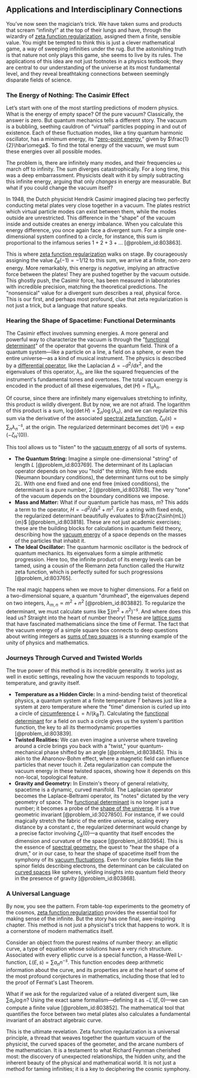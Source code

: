 ## Applications and Interdisciplinary Connections

You’ve now seen the magician’s trick. We have taken sums and products that scream “infinity!” at the top of their lungs and have, through the wizardry of [zeta function regularization](@article_id:172224), assigned them a finite, sensible value. You might be tempted to think this is just a clever mathematical game, a way of sweeping infinities under the rug. But the astonishing truth is that nature not only plays this game, she seems to live by its rules. The applications of this idea are not just footnotes in a physics textbook; they are central to our understanding of the universe at its most fundamental level, and they reveal breathtaking connections between seemingly disparate fields of science.

### The Energy of Nothing: The Casimir Effect

Let’s start with one of the most startling predictions of modern physics. What is the energy of empty space? Of the pure vacuum? Classically, the answer is zero. But quantum mechanics tells a different story. The vacuum is a bubbling, seething cauldron of “virtual” particles popping in and out of existence. Each of these fluctuation modes, like a tiny quantum harmonic oscillator, has a minimum energy, its “[zero-point energy](@article_id:141682),” given by $\frac{1}{2}\hbar\omega$. To find the total energy of the vacuum, we must sum these energies over all possible modes.

The problem is, there are infinitely many modes, and their frequencies $\omega$ march off to infinity. The sum diverges catastrophically. For a long time, this was a deep embarrassment. Physicists dealt with it by simply subtracting this infinite energy, arguing that only *changes* in energy are measurable. But what if you could change the vacuum itself?

In 1948, the Dutch physicist Hendrik Casimir imagined placing two perfectly conducting metal plates very close together in a vacuum. The plates restrict which virtual particle modes can exist between them, while the modes outside are unrestricted. This difference in the "shape" of the vacuum inside and outside creates an energy imbalance. When you calculate this energy difference, you once again face a divergent sum. For a simple one-dimensional system confined to a circle, for instance, this sum is proportional to the infamous series $1 + 2 + 3 + \dots$ [@problem_id:803863].

This is where [zeta function regularization](@article_id:172224) walks on stage. By courageously assigning the value $\zeta_R(-1) = -1/12$ to this sum, we arrive at a finite, non-zero energy. More remarkably, this energy is *negative*, implying an attractive force between the plates! They are pushed together by the vacuum outside. This ghostly push, the Casimir force, has been measured in laboratories with incredible precision, matching the theoretical predictions. The "nonsensical" value for a divergent sum describes a real, physical force. This is our first, and perhaps most profound, clue that zeta regularization is not just a trick, but a language that nature speaks.

### Hearing the Shape of Spacetime: Functional Determinants

The Casimir effect involves summing energies. A more general and powerful way to characterize the vacuum is through the "[functional determinant](@article_id:195356)" of the operator that governs the quantum field. Think of a quantum system—like a particle on a line, a field on a sphere, or even the entire universe—as a kind of musical instrument. The physics is described by a [differential operator](@article_id:202134), like the Laplacian $\Delta = -d^2/dx^2$, and the eigenvalues of this operator, $\lambda_n$, are like the squared frequencies of the instrument's fundamental tones and overtones. The total vacuum energy is encoded in the product of all these eigenvalues, $\det(H) = \prod_n \lambda_n$.

Of course, since there are infinitely many eigenvalues stretching to infinity, this product is wildly divergent. But by now, we are not afraid. The logarithm of this product is a sum, $\log(\det H) = \sum_n \log(\lambda_n)$, and we can regularize this sum via the derivative of the associated [spectral zeta function](@article_id:197088), $\zeta_H(s) = \sum_n \lambda_n^{-s}$, at the origin. The regularized determinant becomes $\det'(H) = \exp(-\zeta_H'(0))$.

This tool allows us to "listen" to the [vacuum energy](@article_id:154573) of all sorts of systems.
- **The Quantum String:** Imagine a simple one-dimensional "string" of length $L$ [@problem_id:803769]. The determinant of its Laplacian operator depends on how you "hold" the string. With free ends (Neumann boundary conditions), the determinant turns out to be simply $2L$. With one end fixed and one end free (mixed conditions), the determinant is a pure number, 2 [@problem_id:803768]. The very "tone" of the vacuum depends on the boundary conditions we impose.
- **Mass and Matter:** What if our quantum particle has mass, $m$? This adds a term to the operator, $H = -d^2/dx^2 + m^2$. For a string with fixed ends, the regularized determinant beautifully evaluates to $\frac{2\sinh(mL)}{m}$ [@problem_id:803818]. These are not just academic exercises; these are the building blocks for calculations in quantum field theory, describing how the [vacuum energy](@article_id:154573) of a space depends on the masses of the particles that inhabit it.
- **The Ideal Oscillator:** The quantum harmonic oscillator is the bedrock of quantum mechanics. Its eigenvalues form a simple arithmetic progression. Here too, the infinite product of its energy levels can be tamed, using a cousin of the Riemann zeta function called the Hurwitz zeta function, which is perfectly suited for such progressions [@problem_id:803765].

The real magic happens when we move to higher dimensions. For a field on a two-dimensional square, a quantum "drumhead", the eigenvalues depend on two integers, $\lambda_{m,n} \propto m^2 + n^2$ [@problem_id:803882]. To regularize the determinant, we must calculate sums like $\sum (m^2+n^2)^{-s}$. And where does this lead us? Straight into the heart of number theory! These are [lattice sums](@article_id:190530) that have fascinated mathematicians since the time of Fermat. The fact that the vacuum energy of a simple square box connects to deep questions about writing integers as [sums of two squares](@article_id:154297) is a stunning example of the unity of physics and mathematics.

### Journeys Through Curved and Twisted Worlds

The true power of this method is its incredible generality. It works just as well in exotic settings, revealing how the vacuum responds to topology, temperature, and gravity itself.
- **Temperature as a Hidden Circle:** In a mind-bending twist of theoretical physics, a quantum system at a finite temperature $T$ behaves just like a system at zero temperature where the "time" dimension is curled up into a circle of [circumference](@article_id:263108) $L = \hbar / (k_B T)$. Calculating the [functional determinant](@article_id:195356) for a field on such a circle gives us the system's partition function, the key to all its thermodynamic properties [@problem_id:803839].
- **Twisted Realities:** We can even imagine a universe where traveling around a circle brings you back with a "twist," your quantum-mechanical phase shifted by an angle [@problem_id:803845]. This is akin to the Aharonov-Bohm effect, where a magnetic field can influence particles that never touch it. Zeta regularization can compute the vacuum energy in these twisted spaces, showing how it depends on this non-local, topological feature.
- **Gravity and Geometry:** In Einstein's theory of general relativity, spacetime is a dynamic, curved manifold. The Laplacian operator becomes the Laplace-Beltrami operator, its "notes" dictated by the very geometry of space. The [functional determinant](@article_id:195356) is no longer just a number; it becomes a probe of the [shape of the universe](@article_id:268575). It is a true geometric invariant [@problem_id:3027850]. For instance, if we could magically stretch the fabric of the entire universe, scaling every distance by a constant $c$, the regularized determinant would change by a precise factor involving $\zeta_\Delta(0)$—a quantity that itself encodes the dimension and curvature of the space [@problem_id:803954]. This is the essence of [spectral geometry](@article_id:185966), the quest to "hear the shape of a drum," or in our case, to hear the shape of spacetime itself from the symphony of its [vacuum fluctuations](@article_id:154395). Even for complex fields like the spinor fields describing electrons, the determinant can be calculated on [curved spaces](@article_id:203841) like spheres, yielding insights into quantum field theory in the presence of gravity [@problem_id:803868].

### A Universal Language

By now, you see the pattern. From table-top experiments to the geometry of the cosmos, [zeta function regularization](@article_id:172224) provides the essential tool for making sense of the infinite. But the story has one final, awe-inspiring chapter. This method is not just a physicist's trick that happens to work. It is a cornerstone of modern mathematics itself.

Consider an object from the purest realms of number theory: an elliptic curve, a type of equation whose solutions have a very rich structure. Associated with every elliptic curve is a special function, a Hasse-Weil L-function, $L(E, s) = \sum a_n n^{-s}$. This function encodes deep arithmetic information about the curve, and its properties are at the heart of some of the most profound conjectures in mathematics, including those that led to the proof of Fermat's Last Theorem.

What if we ask for the regularized value of a related divergent sum, like $\sum a_n \log n$? Using the exact same formalism—defining it as $-L'(E,0)$—we can compute a finite value [@problem_id:803852]. The mathematical tool that quantifies the force between two metal plates also calculates a fundamental invariant of an abstract algebraic curve.

This is the ultimate revelation. Zeta function regularization is a universal principle, a thread that weaves together the quantum vacuum of the physicist, the curved spaces of the geometer, and the arcane numbers of the mathematician. It is a testament to what Richard Feynman cherished most: the discovery of unexpected relationships, the hidden unity, and the inherent beauty of the physical and mathematical world. It is not just a method for taming infinities; it is a key to deciphering the cosmic symphony.
